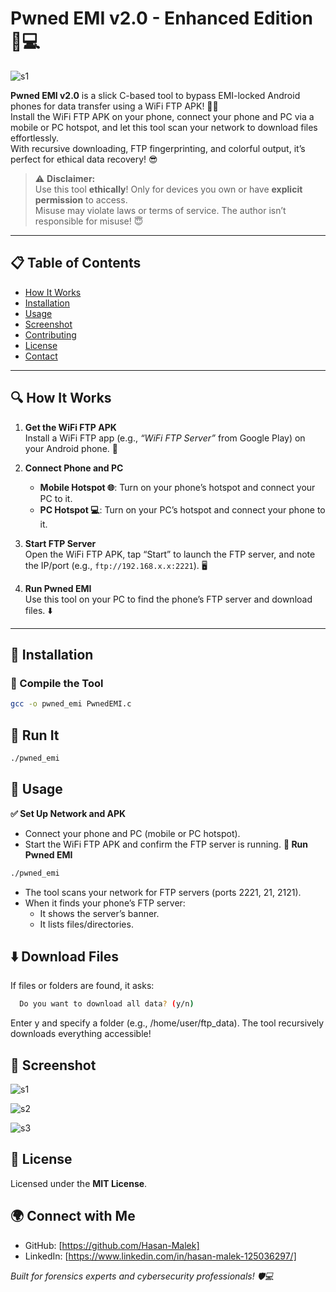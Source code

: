 # Pwned EMI v2.0 - Enhanced Edition 📱💻
![s1](https://github.com/user-attachments/assets/8d2c5d2b-c5cf-4cda-8795-cece9555f1a6)

**Pwned EMI v2.0** is a slick C-based tool to bypass EMI-locked Android phones for data transfer using a WiFi FTP APK! 📂🚀  
Install the WiFi FTP APK on your phone, connect your phone and PC via a mobile or PC hotspot, and let this tool scan your network to download files effortlessly.  
With recursive downloading, FTP fingerprinting, and colorful output, it’s perfect for ethical data recovery! 😎

> ⚠️ **Disclaimer:**  
Use this tool **ethically**! Only for devices you own or have **explicit permission** to access.  
Misuse may violate laws or terms of service. The author isn’t responsible for misuse! 😇

---

## 📋 Table of Contents

- [How It Works](#how-it-works-)
- [Installation](#installation-)
- [Usage](#usage-)
- [Screenshot](#screenshot-)
- [Contributing](#contributing-)
- [License](#license-)
- [Contact](#contact-)

---

## 🔍 How It Works

1. **Get the WiFi FTP APK**  
   Install a WiFi FTP app (e.g., _“WiFi FTP Server”_ from Google Play) on your Android phone. 📲

2. **Connect Phone and PC**  
   - **Mobile Hotspot 🌐**: Turn on your phone’s hotspot and connect your PC to it.  
   - **PC Hotspot 💻**: Turn on your PC’s hotspot and connect your phone to it.

3. **Start FTP Server**  
   Open the WiFi FTP APK, tap “Start” to launch the FTP server, and note the IP/port (e.g., `ftp://192.168.x.x:2221`). 🖥️

4. **Run Pwned EMI**  
   Use this tool on your PC to find the phone’s FTP server and download files. ⬇️

---

## 💾 Installation

### 🔧 Compile the Tool

```bash
gcc -o pwned_emi PwnedEMI.c
```

## 🚀 Run It
```bash
./pwned_emi
```

## 🚀 Usage
**✅ Set Up Network and APK**
  - Connect your phone and PC (mobile or PC hotspot).
  - Start the WiFi FTP APK and confirm the FTP server is running.
**🔧 Run Pwned EMI**
```bash
./pwned_emi
```
  - The tool scans your network for FTP servers (ports 2221, 21, 2121).
  - When it finds your phone’s FTP server:
      - It shows the server’s banner.
      - It lists files/directories.
   
## ⬇️ Download Files
If files or folders are found, it asks:
  ```bash
    Do you want to download all data? (y/n)
  ```
Enter y and specify a folder (e.g., /home/user/ftp_data).
The tool recursively downloads everything accessible!

## 📸 Screenshot
![s1](https://github.com/user-attachments/assets/464b73f4-bcd9-4104-bb19-865d2bea9560)

![s2](https://github.com/user-attachments/assets/94d9432b-aa96-4715-8873-53cf7b767f01)

![s3](https://github.com/user-attachments/assets/a9449225-0bb2-4d8c-8c02-883e4b0326d6)

## 📜 License
Licensed under the **MIT License**.

## 🌍 Connect with Me 
  - GitHub: [https://github.com/Hasan-Malek]
  - LinkedIn: [https://www.linkedin.com/in/hasan-malek-125036297/]

*Built for forensics experts and cybersecurity professionals! 🛡️💻*
